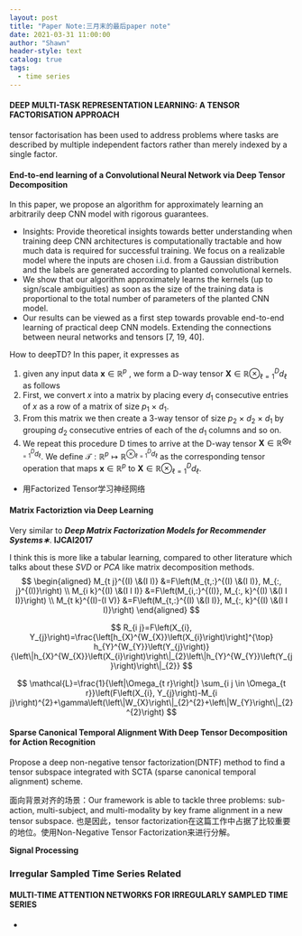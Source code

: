 ```yaml
---
layout: post
title: "Paper Note:三月末的最后paper note"
date: 2021-03-31 11:00:00
author: "Shawn"
header-style: text
catalog: true
tags:
  - time series
---
```


#### DEEP MULTI-TASK REPRESENTATION LEARNING: A TENSOR FACTORISATION APPROACH

tensor factorisation has been used to address problems where tasks are described by multiple independent factors rather than merely indexed by a single factor.

#### End-to-end learning of a Convolutional Neural Network via Deep Tensor Decomposition

In this paper, we propose an algorithm for approximately learning an arbitrarily deep CNN model with rigorous guarantees.

- Insights: Provide theoretical insights towards better understanding when training deep CNN architectures is computationally tractable and how much data is required for successful training. We focus on a realizable model where the inputs are chosen i.i.d. from a Gaussian distribution and the labels are generated according to planted convolutional kernels.
- We show that our algorithm approximately learns the kernels (up to sign/scale ambiguities) as soon as the size of the training data is proportional to the total number of parameters of the planted CNN model.
- Our results can be viewed as a first step towards provable end-to-end learning of practical deep CNN models. Extending the connections between neural networks and tensors [7, 19, 40].

How to deepTD? In this paper, it expresses as

1. given any input data $\boldsymbol{x} \in \mathbb{R}^{p}$ , we form a D-way tensor $\boldsymbol{X} \in \mathbb{R} \otimes_{\ell=1}^{D} d_{\ell}$ as follows
2. First, we convert $x$ into a matrix by placing every $d_1$ consecutive entries of $x$ as a row of a matrix of size $p_1$ × $d_1$.
3. From this matrix we then create a 3-way tensor of size $p_2$ × $d_2$ × $d_1$ by grouping $d_2$ consecutive entries of each of the $d_1$ columns and so on.
4. We repeat this procedure D times to arrive at the D-way tensor $\boldsymbol{X} \in \mathbb{R}^{\bigotimes_{\ell=1}^{D} d_{\ell}}$. We define $\mathcal{T}: \mathbb{R}^{p} \mapsto \mathbb{R}^{\otimes_{\ell=1}^{D} d_{\ell}}$ as the corresponding tensor operation that maps $\boldsymbol{x} \in \mathbb{R}^{p}$ to $\boldsymbol{X} \in \mathbb{R} \otimes_{\ell=1}^{D} d_{\ell}$.

- 用Factorized Tensor学习神经网络

#### Matrix Factoriztion via Deep Learning

Very similar to ***Deep Matrix Factorization Models for Recommender Systems∗***. **IJCAI2017**

I think this is more like a tabular learning, compared to other literature which talks about these *SVD* or *PCA* like matrix decomposition methods.
$$
\begin{aligned}
M_{t j}^{(I) \&(I I)} &=F\left(M_{t,:}^{(I) \&(I I)}, M_{:, j}^{(I)}\right) \\
M_{i k}^{(I) \&(I I I)} &=F\left(M_{i,:}^{(I)}, M_{:, k}^{(I) \&(I I I)}\right) \\
M_{t k}^{(I)-(I V)} &=F\left(M_{t,:}^{(I) \&(I I)}, M_{:, k}^{(I) \&(I I I)}\right)
\end{aligned}
$$

$$
R_{i j}=F\left(X_{i}, Y_{j}\right)=\frac{\left[h_{X}^{W_{X}}\left(X_{i}\right)\right]^{\top} h_{Y}^{W_{Y}}\left(Y_{j}\right)}{\left\|h_{X}^{W_{X}}\left(X_{i}\right)\right\|_{2}\left\|h_{Y}^{W_{Y}}\left(Y_{j}\right)\right\|_{2}}
$$

$$
\mathcal{L}=\frac{1}{\left|\Omega_{t r}\right|} \sum_{i j \in \Omega_{t r}}\left(F\left(X_{i}, Y_{j}\right)-M_{i j}\right)^{2}+\gamma\left(\left\|W_{X}\right\|_{2}^{2}+\left\|W_{Y}\right\|_{2}^{2}\right)
$$

#### Sparse Canonical Temporal Alignment With Deep Tensor Decomposition for Action Recognition

Propose a deep non-negative tensor factorization(DNTF) method to find a tensor subspace integrated with SCTA (sparse canonical temporal alignment) scheme.

面向背景对齐的场景：Our framework is able to tackle three problems: sub-action, multi-subject, and multi-modality by key frame alignment in a new tensor subspace.  也是因此，tensor factorization在这篇工作中占据了比较重要的地位。使用Non-Negative Tensor Factorization来进行分解。

**Signal Processing**

### Irregular Sampled Time Series Related

#### MULTI-TIME ATTENTION NETWORKS FOR IRREGULARLY SAMPLED TIME SERIES

- 